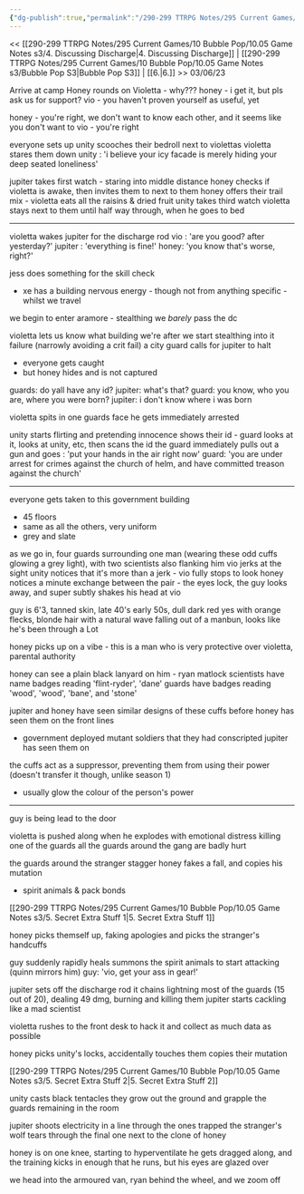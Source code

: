 ```yaml
---
{"dg-publish":true,"permalink":"/290-299 TTRPG Notes/295 Current Games/10 Bubble Pop/10.05 Game Notes s3/5. Finding out/"}
---
```



<< [[290-299 TTRPG Notes/295 Current Games/10 Bubble Pop/10.05 Game Notes s3/4. Discussing Discharge\|4. Discussing Discharge]] | [[290-299 TTRPG Notes/295 Current Games/10 Bubble Pop/10.05 Game Notes s3/Bubble Pop S3\|Bubble Pop S3]] | [[6.\|6.]] >>
03/06/23

Arrive at camp
Honey rounds on Violetta - why???
honey - i get it, but pls ask us for support?
vio - you haven't proven yourself as useful, yet

honey - you're right, we don't want to know each other, and it seems like you don't want to
vio - you're right

everyone sets up
unity scooches their bedroll next to violettas
violetta stares them down
unity : 'i believe your icy facade is merely hiding your deep seated loneliness'

jupiter takes first watch - staring into middle distance
honey checks if violetta is awake, then invites them to next to them
honey offers their trail mix - violetta eats all the raisins & dried fruit
unity takes third watch
violetta stays next to them until half way through, when he goes to bed

---

violetta wakes jupiter for the discharge rod
vio : 'are you good? after yesterday?'
jupiter  : 'everything is fine!'
honey: 'you know that's worse, right?'

jess does something for the skill check
- xe has a building nervous energy - though not from anything specific - whilst we travel

we begin to enter aramore - stealthing
we _barely_ pass the dc

violetta lets us know what building we're after
we start stealthing into it
failure (narrowly avoiding a crit fail)
a city guard calls for jupiter to halt
- everyone gets caught
- but honey hides and is not captured

guards: do yall have any id?
jupiter: what's that?
guard: you know, who you are, where you were born?
jupiter: i don't know where i was born

violetta spits in one guards face
he gets immediately arrested

unity starts flirting and pretending innocence
shows their id - guard looks at it, looks at unity, etc, then scans the id
the guard immediately pulls out a gun and goes : 'put your hands in the air right now'
guard: 'you are under arrest for crimes against the church of helm, and have committed treason against the church'

---

everyone gets taken to this government building
- 45 floors
- same as all the others, very uniform
- grey and slate

as we go in, four guards surrounding one man (wearing these odd cuffs glowing a grey light), with two scientists also flanking him
vio jerks at the sight
unity notices that it's more than a jerk - vio fully stops to look
honey notices a minute exchange between the pair - the eyes lock, the guy looks away, and super subtly shakes his head at vio

guy is 6'3, tanned skin, late 40's early 50s, dull dark red yes with orange flecks, blonde hair with a natural wave falling out of a manbun, looks like he's been through a Lot

honey picks up on a vibe - this is a man who is very protective over violetta, parental authority

honey can see a plain black lanyard on him - ryan matlock
scientists have name badges reading 'flint-ryder', 'dane'
guards have badges reading 'wood', 'wood', 'bane', and 'stone'

jupiter and honey have seen similar designs of these cuffs before
honey has seen them on the front lines
- government deployed mutant soldiers that they had conscripted
jupiter has seen them on 

the cuffs act as a suppressor, preventing them from using their power (doesn't transfer it though, unlike season 1)
- usually glow the colour of the person's power

---

guy is being lead to the door

violetta is pushed along
when he explodes with emotional distress
killing one of the guards
all the guards around the gang are badly hurt

the guards around the stranger stagger
honey fakes a fall, and copies his mutation
- spirit animals & pack bonds

[[290-299 TTRPG Notes/295 Current Games/10 Bubble Pop/10.05 Game Notes s3/5. Secret Extra Stuff 1\|5. Secret Extra Stuff 1]]

honey picks themself up, faking apologies
and picks the stranger's handcuffs

guy suddenly rapidly heals
summons the spirit animals to start attacking (quinn mirrors him)
guy: 'vio, get your ass in gear!'

jupiter sets off the discharge rod
it chains lightning most of the guards (15 out of 20), dealing 49 dmg, burning and killing them
jupiter starts cackling like a mad scientist

violetta rushes to the front desk to hack it and collect as much data as possible

honey picks unity's locks, accidentally touches them
copies their mutation

[[290-299 TTRPG Notes/295 Current Games/10 Bubble Pop/10.05 Game Notes s3/5. Secret Extra Stuff 2\|5. Secret Extra Stuff 2]]

unity casts black tentacles
they grow out the ground and grapple the guards remaining in the room

jupiter shoots electricity in a line through the ones trapped
the stranger's wolf tears through the final one next to the clone of honey

honey is on one knee, starting to hyperventilate
he gets dragged along, and the training kicks in enough that he runs, but his eyes are glazed over

we head into the armoured van, ryan behind the wheel, and we zoom off